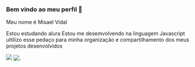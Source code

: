 ### Bem vindo ao meu perfil 💜

Meu nome é Misael Vidal 

Estou estudando alura 
Estou me desemvolvendo na linguagem Javascript
ultilizo esse pedaço para minha organização e compartilhamento dos meus projetos desenvolvidos







![](https://media1.tenor.com/m/DM7SdBiQKhEAAAAd/cat-underwater.gif)    ![.](https://media.tenor.com/QEygNYIWO-YAAAAM/%DA%A9%D8%A8%D9%88%D8%AA%D8%B1%D9%BE%DB%8C%DA%A9.gif)
